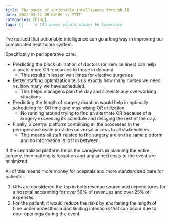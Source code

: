 ```yaml
---
title: The power of actionable intelligence through AI
date: 2023-04-12 00:00:00 +/-TTTT
categories: [blog]
tags: []     # TAG names should always be lowercase
---
```


I've noticed that actionable intelligence can go a long way in improving our complicated healthcare system. 

Specifically in perioperative care:
- Predicting the block utilization of doctors (or service lines) can help allocate more OR resources to those in demand
    - This results in lesser wait times for elective surgeries
- Better staffing optimization tells us exactly how many nurses we need vs. how many we have scheduled.
    - This helps managers plan the day and alleviate any overworking situations.
- Predicting the length of surgery duration would help in optimally scheduling for OR time and maximising OR utilization
    - No running around trying to find an alternate OR because of a surgery exceeding its schedule and delaying the rest of the day.
- Finally, a central platform containing all the processes in the perioperative cycle provides universal access to all stakeholders.
    - This means all staff related to the surgery are on the same platform and no information is lost in between.

If the centralized platform helps the caregivers in planning the entire surgery, then nothing is forgotten and unplanned costs to the event are minimized. 

All of this means more money for hospitals and more standardized care for patients.
1. ORs are considered the top in both revenue source and expenditures for a hospital accounting for over 50% of revenues and over 25% of expenses.
2. For the patient, it would reduce the risks by shortening the length of time under anaesthesia and limiting infections that can occur due to door openings during the event.
